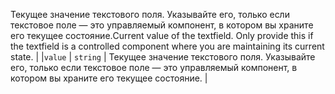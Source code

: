 <span data-ttu-id="1bf8d-p106">Текущее значение текстового поля. Указывайте его, только если текстовое поле — это управляемый компонент, в котором вы храните его текущее состояние.</span><span class="sxs-lookup"><span data-stu-id="1bf8d-p106">Current value of the textfield. Only provide this if the textfield is a controlled component where you are maintaining its current state.</span></span> |
|`value`      | `string` | Текущее значение текстового поля. Указывайте его, только если текстовое поле — это управляемый компонент, в котором вы храните его текущее состояние. |






